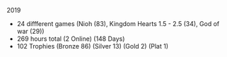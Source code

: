 2019

- 24 diffferent games
  (Nioh (83), Kingdom Hearts 1.5 - 2.5 (34), God of war (29))
- 269 hours total
  (2 Online)
  (148 Days)
- 102 Trophies
  (Bronze 86)
  (Silver 13)
  (Gold 2)
  (Plat 1)
